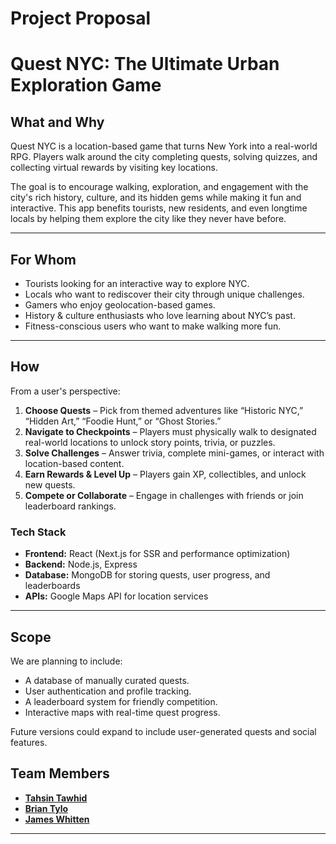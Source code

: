 # Project Proposal

# Quest NYC: The Ultimate Urban Exploration Game  

## What and Why  

Quest NYC is a location-based game that turns New York into a real-world RPG. Players walk around the city completing quests, solving quizzes, and collecting virtual rewards by visiting key locations.  

The goal is to encourage walking, exploration, and engagement with the city's rich history, culture, and its hidden gems while making it fun and interactive. This app benefits tourists, new residents, and even longtime locals by helping them explore the city like they never have before.  

---

## For Whom  

- Tourists looking for an interactive way to explore NYC.  
- Locals who want to rediscover their city through unique challenges.  
- Gamers who enjoy geolocation-based games.  
- History & culture enthusiasts who love learning about NYC’s past.  
- Fitness-conscious users who want to make walking more fun.  

---

## How  

From a user's perspective:  

1. **Choose Quests** – Pick from themed adventures like “Historic NYC,” “Hidden Art,” “Foodie Hunt,” or “Ghost Stories.”  
2. **Navigate to Checkpoints** – Players must physically walk to designated real-world locations to unlock story points, trivia, or puzzles.  
3. **Solve Challenges** – Answer trivia, complete mini-games, or interact with location-based content.  
4. **Earn Rewards & Level Up** – Players gain XP, collectibles, and unlock new quests.  
5. **Compete or Collaborate** – Engage in challenges with friends or join leaderboard rankings.  

### Tech Stack  
- **Frontend:** React (Next.js for SSR and performance optimization)  
- **Backend:** Node.js, Express  
- **Database:** MongoDB for storing quests, user progress, and leaderboards  
- **APIs:** Google Maps API for location services

---

## Scope  

We are planning to include:  
- A database of manually curated quests.  
- User authentication and profile tracking.  
- A leaderboard system for friendly competition.  
- Interactive maps with real-time quest progress.  

Future versions could expand to include user-generated quests and social features.

## Team Members

- **[Tahsin Tawhid](https://github.com/tahsintawhid)**
- **[Brian Tylo](https://github.com/brian105)**
- **[James Whitten](https://github.com/jwhit0)** 

---